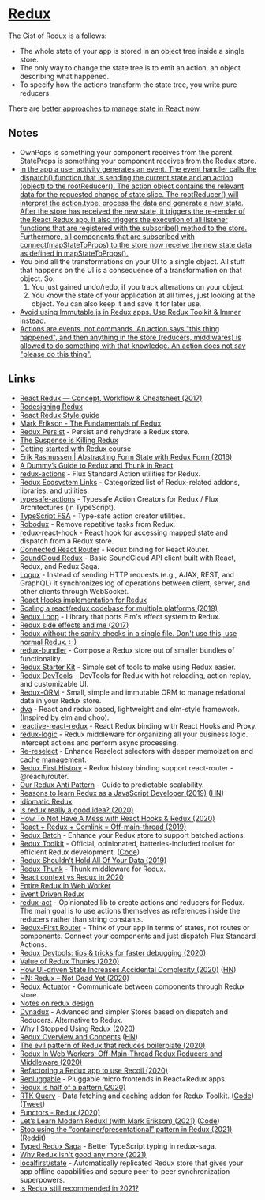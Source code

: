 # [Redux](https://redux.js.org)

The Gist of Redux is a follows:

- The whole state of your app is stored in an object tree inside a single store.
- The only way to change the state tree is to emit an action, an object describing what happened.
- To specify how the actions transform the state tree, you write pure reducers.

There are [better approaches to manage state in React now](https://twitter.com/kamyshev_dev/status/1441736479240122372).

## Notes

- OwnPops is something your component receives from the parent. StateProps is something your component receives from the Redux store.
- [In the app a user activity generates an event. The event handler calls the dispatch() function that is sending the current state and an action (object) to the rootReducer(). The action object contains the relevant data for the requested change of state slice. The rootReducer() will interpret the action.type, process the data and generate a new state. After the store has received the new state, it triggers the re-render of the React Redux app. It also triggers the execution of all listener functions that are registered with the subscribe() method to the store. Furthermore, all components that are subscribed with connect(mapStateToProps) to the store now receive the new state data as defined in mapStateToProps().](https://medium.com/@javascript_7596/react-redux-concept-workflow-cheatsheet-be00e3ffa853)
- You bind all the transformations on your UI to a single object. All stuff that happens on the UI is a consequence of a transformation on that object. So:
  1. You just gained undo/redo, if you track alterations on your object.
  2. You know the state of your application at all times, just looking at the object. You can also keep it and save it for later use.
- [Avoid using Immutable.js in Redux apps. Use Redux Toolkit & Immer instead.](https://twitter.com/acemarke/status/1213573285314809856)
- [Actions are events, not commands. An action says "this thing happened", and then anything in the store (reducers, middlwares) is allowed to do something with that knowledge. An action does not say "please do this thing".](https://www.reddit.com/r/reduxjs/comments/ed3609/why_redux_advises_against_using_actions_as_setters/)

## Links

- [React Redux — Concept, Workflow & Cheatsheet (2017)](https://medium.com/@javascript_7596/react-redux-concept-workflow-cheatsheet-be00e3ffa853)
- [Redesigning Redux](https://hackernoon.com/redesigning-redux-b2baee8b8a38)
- [React Redux Style guide](https://github.com/iraycd/React-Redux-Styleguide)
- [Mark Erikson - The Fundamentals of Redux](https://www.youtube.com/watch?v=ewelU8WHXQ4&index=7&list=PLRvKvw42Rc7OWK5s-YGGFSmByDzzgC0HP)
- [Redux Persist](https://github.com/rt2zz/redux-persist) - Persist and rehydrate a Redux store.
- [The Suspense is Killing Redux](https://medium.com/@ryanflorence/the-suspense-is-killing-redux-e888f9692430)
- [Getting started with Redux course](https://egghead.io/courses/getting-started-with-redux)
- [Erik Rasmussen | Abstracting Form State with Redux Form (2016)](https://www.youtube.com/watch?v=eDTi7lYR1VU)
- [A Dummy’s Guide to Redux and Thunk in React](https://medium.com/@stowball/a-dummys-guide-to-redux-and-thunk-in-react-d8904a7005d3)
- [redux-actions](https://github.com/redux-utilities/redux-actions) - Flux Standard Action utilities for Redux.
- [Redux Ecosystem Links](https://github.com/markerikson/redux-ecosystem-links) - Categorized list of Redux-related addons, libraries, and utilities.
- [typesafe-actions](https://github.com/piotrwitek/typesafe-actions) - Typesafe Action Creators for Redux / Flux Architectures (in TypeScript).
- [TypeScript FSA](https://github.com/aikoven/typescript-fsa) - Type-safe action creator utilities.
- [Robodux](https://github.com/neurosnap/robodux) - Remove repetitive tasks from Redux.
- [redux-react-hook](https://github.com/facebookincubator/redux-react-hook) - React hook for accessing mapped state and dispatch from a Redux store.
- [Connected React Router](https://github.com/supasate/connected-react-router) - Redux binding for React Router.
- [SoundCloud Redux](https://github.com/r-park/soundcloud-redux) - Basic SoundCloud API client built with React, Redux, and Redux Saga.
- [Logux](https://github.com/logux/logux) - Instead of sending HTTP requests (e.g., AJAX, REST, and GraphQL) it synchronizes log of operations between client, server, and other clients through WebSocket.
- [React Hooks implementation for Redux](https://github.com/epeli/redux-hooks)
- [Scaling a react/redux codebase for multiple platforms (2019)](https://erock.io/scaling-js-codebase-multiple-platforms/)
- [Redux Loop](https://github.com/redux-loop/redux-loop) - Library that ports Elm's effect system to Redux.
- [Redux side effects and me (2017)](https://medium.com/magnetis-backstage/redux-side-effects-and-me-89c104a4b149)
- [Redux without the sanity checks in a single file. Don't use this, use normal Redux. :-)](https://gist.github.com/gaearon/ffd88b0e4f00b22c3159)
- [redux-bundler](https://github.com/HenrikJoreteg/redux-bundler) - Compose a Redux store out of smaller bundles of functionality.
- [Redux Starter Kit](https://github.com/reduxjs/redux-starter-kit) - Simple set of tools to make using Redux easier.
- [Redux DevTools](https://github.com/reduxjs/redux-devtools) - DevTools for Redux with hot reloading, action replay, and customizable UI.
- [Redux-ORM](https://github.com/redux-orm/redux-orm) - Small, simple and immutable ORM to manage relational data in your Redux store.
- [dva](https://github.com/dvajs/dva) - React and redux based, lightweight and elm-style framework. (Inspired by elm and choo).
- [reactive-react-redux](https://github.com/dai-shi/reactive-react-redux) - React Redux binding with React Hooks and Proxy.
- [redux-logic](https://github.com/jeffbski/redux-logic) - Redux middleware for organizing all your business logic. Intercept actions and perform async processing.
- [Re-reselect](https://github.com/toomuchdesign/re-reselect) - Enhance Reselect selectors with deeper memoization and cache management.
- [Redux First History](https://github.com/salvoravida/redux-first-history) - Redux history binding support react-router - @reach/router.
- [Our Redux Anti Pattern](https://rangle.slides.com/yazanalaboudi/deck#/) - Guide to predictable scalability.
- [Reasons to learn Redux as a JavaScript Developer (2019)](https://www.robinwieruch.de/redux-javascript) ([HN](https://news.ycombinator.com/item?id=21926659))
- [Idiomatic Redux](https://blog.isquaredsoftware.com/series/idiomatic-redux/)
- [Is redux really a good idea? (2020)](https://www.reddit.com/r/reactjs/comments/epxavs/is_redux_really_a_good_idea/)
- [How To Not Have A Mess with React Hooks & Redux (2020)](https://orizens.com/blog/how-to-not-have-a-mess-with-react-hooks-and-redux/)
- [React + Redux + Comlink = Off-main-thread (2019)](https://surma.dev/things/react-redux-comlink/)
- [Redux Batch](https://github.com/manaflair/redux-batch) - Enhance your Redux store to support batched actions.
- [Redux Toolkit](https://redux-toolkit.js.org/) - Official, opinionated, batteries-included toolset for efficient Redux development. ([Code](https://github.com/reduxjs/redux-toolkit))
- [Redux Shouldn’t Hold All Of Your Data (2019)](https://michaelwashburnjr.com/2019/12/09/stop-storing-data-redux/)
- [Redux Thunk](https://github.com/reduxjs/redux-thunk) - Thunk middleware for Redux.
- [React context vs Redux in 2020](https://gist.github.com/slikts/57ff1acdb6f5b2ea075b701d1daf896d)
- [Entire Redux in Web Worker](https://github.com/dai-shi/redux-in-worker)
- [Event Driven Redux](https://github.com/dmmulroy/talks/blob/master/event-driven-redux/slides.pdf)
- [redux-act](https://github.com/pauldijou/redux-act) - Opinionated lib to create actions and reducers for Redux. The main goal is to use actions themselves as references inside the reducers rather than string constants.
- [Redux-First Router](https://github.com/faceyspacey/redux-first-router) - Think of your app in terms of states, not routes or components. Connect your components and just dispatch Flux Standard Actions.
- [Redux Devtools: tips & tricks for faster debugging (2020)](https://blog.logrocket.com/redux-devtools-tips-tricks-for-faster-debugging/)
- [Value of Redux Thunks (2020)](https://www.reddit.com/r/reactjs/comments/fmpcou/are_thunks_obsolete/fl5dtvn/?context=3)
- [How UI-driven State Increases Accidental Complexity (2020)](https://evgenii.info/ui-driven-state/) ([HN](https://news.ycombinator.com/item?id=22680369))
- [HN: Redux – Not Dead Yet (2020)](https://news.ycombinator.com/item?id=22822198)
- [Redux Actuator](https://github.com/molefrog/redux-actuator) - Communicate between components through Redux store.
- [Notes on redux design](https://twitter.com/buildsghost/status/1255756148084367361)
- [Dynadux](https://github.com/aneldev/dynadux) - Advanced and simpler Stores based on dispatch and Reducers. Alternative to Redux.
- [Why I Stopped Using Redux (2020)](https://dev.to/g_abud/why-i-quit-redux-1knl)
- [Redux Overview and Concepts](https://redux.js.org/tutorials/essentials/part-1-overview-concepts) ([HN](https://news.ycombinator.com/item?id=23950153))
- [The evil pattern of Redux that reduces boilerplate (2020)](https://www.albertgao.xyz/2020/09/22/evil-pattern-of-redux-that-reduces-boilerplate/)
- [Redux In Web Workers: Off-Main-Thread Redux Reducers and Middleware (2020)](https://blog.axlight.com/posts/redux-in-worker-off-main-thread-redux-reducers-and-middleware/)
- [Refactoring a Redux app to use Recoil (2020)](https://blog.logrocket.com/refactoring-redux-app-to-use-recoil/)
- [Repluggable](https://github.com/wix/repluggable) - Pluggable micro frontends in React+Redux apps.
- [Redux is half of a pattern (2020)](https://dev.to/davidkpiano/redux-is-half-of-a-pattern-1-2-1hd7)
- [RTK Query](https://rtk-query-docs.netlify.app/) - Data fetching and caching addon for Redux Toolkit. ([Code](https://github.com/rtk-incubator/rtk-query)) ([Tweet](https://twitter.com/acemarke/status/1333863983330299904))
- [Functors - Redux (2020)](https://functional.christmas/2020/8)
- [Let’s Learn Modern Redux! (with Mark Erikson) (2021)](https://www.youtube.com/watch?v=9zySeP5vH9c) ([Code](https://github.com/learnwithjason/lets-learn-redux-toolkit))
- [Stop using the “container/presentational” pattern in Redux (2021)](https://medium.com/nmc-techblog/why-you-should-stop-using-the-container-presentational-pattern-in-redux-29b112406128) ([Reddit](https://www.reddit.com/r/reactjs/comments/ox6cwk/why_you_should_stop_using_the/))
- [Typed Redux Saga](https://github.com/agiledigital/typed-redux-saga) - Better TypeScript typing in redux-saga.
- [Why Redux isn't good any more (2021)](https://twitter.com/kamyshev_dev/status/1441736479240122372)
- [localfirst/state](https://github.com/local-first-web/state) - Automatically replicated Redux store that gives your app offline capabilities and secure peer-to-peer synchronization superpowers.
- [Is Redux still recommended in 2021?](https://www.reddit.com/r/reactjs/comments/pwfubd/is_redux_still_recommended_in_2021/)
